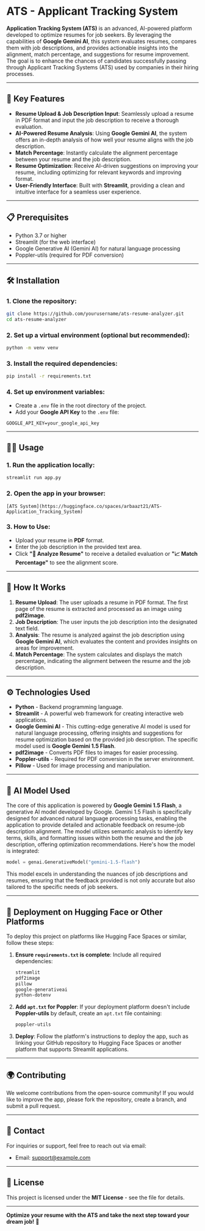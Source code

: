 # ATS - Applicant Tracking System

**Application Tracking System (ATS)** is an advanced, AI-powered platform developed to optimize resumes for job seekers. By leveraging the capabilities of **Google Gemini AI**, this system evaluates resumes, compares them with job descriptions, and provides actionable insights into the alignment, match percentage, and suggestions for resume improvement. The goal is to enhance the chances of candidates successfully passing through Applicant Tracking Systems (ATS) used by companies in their hiring processes.

---

## 🚀 **Key Features**
- **Resume Upload & Job Description Input**: Seamlessly upload a resume in PDF format and input the job description to receive a thorough evaluation.
- **AI-Powered Resume Analysis**: Using **Google Gemini AI**, the system offers an in-depth analysis of how well your resume aligns with the job description.
- **Match Percentage**: Instantly calculate the alignment percentage between your resume and the job description.
- **Resume Optimization**: Receive AI-driven suggestions on improving your resume, including optimizing for relevant keywords and improving format.
- **User-Friendly Interface**: Built with **Streamlit**, providing a clean and intuitive interface for a seamless user experience.

---

## 📋 **Prerequisites**
- Python 3.7 or higher
- Streamlit (for the web interface)
- Google Generative AI (Gemini AI) for natural language processing
- Poppler-utils (required for PDF conversion)

---

## 🛠️ **Installation**

### 1. Clone the repository:
```bash
git clone https://github.com/yourusername/ats-resume-analyzer.git
cd ats-resume-analyzer
```

### 2. Set up a virtual environment (optional but recommended):
```bash
python -m venv venv
```

### 3. Install the required dependencies:
```bash
pip install -r requirements.txt
```

### 4. Set up environment variables:
- Create a `.env` file in the root directory of the project.
- Add your **Google API Key** to the `.env` file:
```
GOOGLE_API_KEY=your_google_api_key
```

---

## 🧑‍💻 **Usage**
### 1. Run the application locally:
```bash
streamlit run app.py
```

### 2. Open the app in your browser:
```
[ATS System](https://huggingface.co/spaces/arbaazt21/ATS-Application_Tracking_System)
```

### 3. How to Use:
- Upload your resume in **PDF** format.
- Enter the job description in the provided text area.
- Click **"🔎 Analyze Resume"** to receive a detailed evaluation or **"📈 Match Percentage"** to see the alignment score.

---

## 🧠 **How It Works**
1. **Resume Upload**: The user uploads a resume in PDF format. The first page of the resume is extracted and processed as an image using **pdf2image**.
2. **Job Description**: The user inputs the job description into the designated text field.
3. **Analysis**: The resume is analyzed against the job description using **Google Gemini AI**, which evaluates the content and provides insights on areas for improvement.
4. **Match Percentage**: The system calculates and displays the match percentage, indicating the alignment between the resume and the job description.

---

## ⚙️ **Technologies Used**
- **Python** - Backend programming language.
- **Streamlit** - A powerful web framework for creating interactive web applications.
- **Google Gemini AI** - This cutting-edge generative AI model is used for natural language processing, offering insights and suggestions for resume optimization based on the provided job description. The specific model used is **Google Gemini 1.5 Flash**.
- **pdf2image** - Converts PDF files to images for easier processing.
- **Poppler-utils** - Required for PDF conversion in the server environment.
- **Pillow** - Used for image processing and manipulation.

---

## 🤖 **AI Model Used**

The core of this application is powered by **Google Gemini 1.5 Flash**, a generative AI model developed by Google. Gemini 1.5 Flash is specifically designed for advanced natural language processing tasks, enabling the application to provide detailed and actionable feedback on resume-job description alignment. The model utilizes semantic analysis to identify key terms, skills, and formatting issues within both the resume and the job description, offering optimization recommendations. Here's how the model is integrated:

```python
model = genai.GenerativeModel("gemini-1.5-flash")
```

This model excels in understanding the nuances of job descriptions and resumes, ensuring that the feedback provided is not only accurate but also tailored to the specific needs of job seekers.

---

## 🔧 **Deployment on Hugging Face or Other Platforms**

To deploy this project on platforms like Hugging Face Spaces or similar, follow these steps:

1. **Ensure `requirements.txt` is complete**:
   Include all required dependencies:
   ```txt
   streamlit
   pdf2image
   pillow
   google-generativeai
   python-dotenv
   ```

2. **Add `apt.txt` for Poppler**:
   If your deployment platform doesn't include **Poppler-utils** by default, create an `apt.txt` file containing:
   ```txt
   poppler-utils
   ```

3. **Deploy**:
   Follow the platform's instructions to deploy the app, such as linking your GitHub repository to Hugging Face Spaces or another platform that supports Streamlit applications.

---

## 🌍 **Contributing**

We welcome contributions from the open-source community! If you would like to improve the app, please fork the repository, create a branch, and submit a pull request.

---

## 📧 **Contact**

For inquiries or support, feel free to reach out via email:
- Email: [support@example.com](mailto:arbaazt2002@gmail.com)

---

## 📄 **License**

This project is licensed under the **MIT License** - see the [](LICENSE) file for details.

---

**Optimize your resume with the ATS and take the next step toward your dream job!** 🚀


